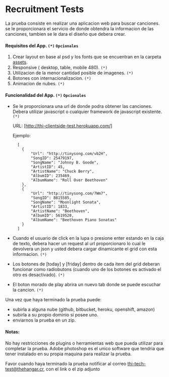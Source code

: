Recruitment Tests
=========

La prueba consiste en realizar una aplicacion web para buscar canciones. se le proporcionara el servicio de donde obtendra la informacion de las canciones, tambien se le dara el diseño que debera crear.

#### Requisitos del App. `(*)` `Opcionales`
1. Crear layout en base al psd y los fonts que se encuentran en la carpeta [assets].
2. Responsive ( desktop, table, mobile 480). `(*)` 
3. Utilizacion de la menor cantidad posible de imagenes. `(*)` 
4. Botones con internacionalizacion. `(*)` 
5. Animacion de nubes. `(*)` 

#### Funcionalidad del App. `(*)` `Opcionales`

* Se le proporcionara una url de donde podra obtener las canciones. Debera utilizar javascript o cualquier framework de javascript existente. `(*)` 

    URL: [http://thi-clientside-test.herokuapp.com/]

    Ejemplo:

        [
          {
              "Url": "http://tinysong.com/vb2H",
              "SongID": 25479197,
              "SongName": "Johnny B. Goode",
              "ArtistID": 45,
              "ArtistName": "Chuck Berry",
              "AlbumID": 235469,
              "AlbumName": "Roll Over Beethoven"
          },
          {
              "Url": "http://tinysong.com/7Wm7",
              "SongID": 8815585,
              "SongName": "Moonlight Sonata",
              "ArtistID": 1833,
              "ArtistName": "Beethoven",
              "AlbumID": 5619520,
              "AlbumName": "Beethoven Piano Sonatas"
          }
        ]    

* Cuando el usuario de click en la lupa o presione enter estando en la caja de texto, debera hacer un request al url proporcionaro lo cual le devolvera un json y usted debera cargar dinamicante el grid con esta informacion. `(*)` 

* Los botones de [today] y [friday] dentro de cada item del grid deberan funcionar como radiobutons (cuando uno de los botones es activado el otro es desactivado). `(*)` 

* El boton morado de play abrira un nuevo tab donde se puede escuchar la cancion. `(*)` 


Una vez que haya terminado la prueba puede: 
  - subirla a alguna nube (github, bitbucket, heroku, openshift, amazon)
  - subirla a su propio dominio si posee uno.
  - enviarnos la prueba en un zip. 


#### Notas:
No hay restricciones de plugins o herramientas web que pueda utilizar para completar la prueba.
Adobe photoshop es el unico software que tendria que tener instalado en su propia maquina para realizar la prueba.

Favor cuando haya terminado la prueba notificar al correo [thi-tech-test@thehangar.cr], con el link o el zip adjunto

  [http://thi-clientside-test.herokuapp.com/]: http://thi-clientside-test.herokuapp.com/
  
  [assets]: https://github.com/thehangarcr/frontend/tree/master/assets
  
  [thi-tech-test@thehangar.cr]: thi-tech-test@thehangar.cr
